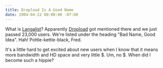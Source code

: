```yaml
---
title: Dropload Is A Good Name
date: 2004-04-22 00:00:00 -07:00
---
```


<p>
What is <a href="http://www.langa.com/">Langalist</a>? Apparently <a href="http://www.dropload.com/">Dropload</a> got mentioned there and we just passed 23,000 users. We're listed under the heading "Bad Name, Good Idea". Hah! Pottle-kettle-black, Fred.
</p>
<p>
It's a little hard to get excited about new users when I know that it means more bandwidth and HD space and very little $. Um, no $. When did I become such a hippie?
</p>
